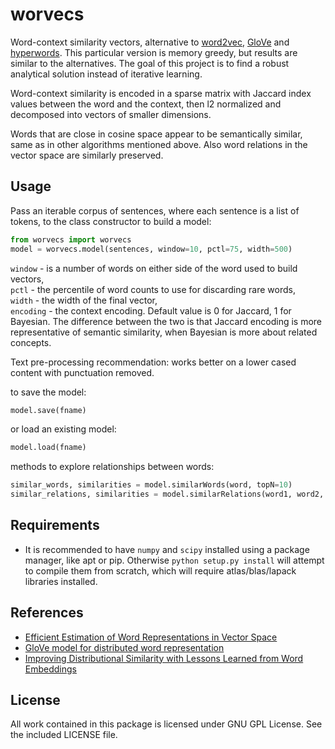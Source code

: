 # worvecs  

Word-context similarity vectors, alternative to [word2vec](https://code.google.com/archive/p/word2vec/), [GloVe](https://github.com/stanfordnlp/GloVe) and [hyperwords](https://bitbucket.org/omerlevy/hyperwords). This particular version is memory greedy, but results are similar to the alternatives. The goal of this project is to find a robust analytical solution instead of iterative learning.  

Word-context similarity is encoded in a sparse matrix with Jaccard index values between the word and the context, then l2 normalized and decomposed into vectors of smaller dimensions.  

Words that are close in cosine space appear to be semantically similar, same as in other algorithms mentioned above. Also word relations in the vector space are similarly preserved.  


## Usage  

Pass an iterable corpus of sentences, where each sentence is a list of tokens, to the class constructor to build a model:  

```python
from worvecs import worvecs  
model = worvecs.model(sentences, window=10, pctl=75, width=500)  
```

`window` - is a number of words on either side of the word used to build vectors,  
`pctl` - the percentile of word counts to use for discarding rare words,  
`width` - the width of the final vector,  
`encoding` - the context encoding. Default value is 0 for Jaccard, 1 for Bayesian. The difference between the two is that Jaccard encoding is more representative of semantic similarity, when Bayesian is more about related concepts.   

Text pre-processing recommendation: works better on a lower cased content with punctuation removed.  

to save the model:  

```python
model.save(fname)  
```  

or load an existing model:  

```python
model.load(fname)  
```  

methods to explore relationships between words:  

```python
similar_words, similarities = model.similarWords(word, topN=10)  
similar_relations, similarities = model.similarRelations(word1, word2, word3, topN=10)  
```  


## Requirements

 - It is recommended to have `numpy` and `scipy` installed using a package manager, like apt or pip. Otherwise `python setup.py install` will attempt to compile them from scratch, which will require atlas/blas/lapack libraries installed.


## References
 - [Efficient Estimation of Word Representations in Vector Space](https://arxiv.org/abs/1301.3781)
 - [GloVe model for distributed word representation](https://github.com/stanfordnlp/GloVe)
 - [Improving Distributional Similarity with Lessons Learned from Word Embeddings](http://www.aclweb.org/anthology/Q15-1016)

 ## License
 All work contained in this package is licensed under GNU GPL License. See the included LICENSE file.
